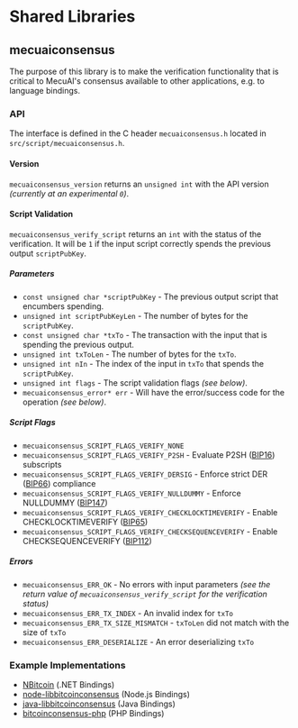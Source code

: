 Shared Libraries
================

## mecuaiconsensus

The purpose of this library is to make the verification functionality that is critical to MecuAI's consensus available to other applications, e.g. to language bindings.

### API

The interface is defined in the C header `mecuaiconsensus.h` located in  `src/script/mecuaiconsensus.h`.

#### Version

`mecuaiconsensus_version` returns an `unsigned int` with the API version *(currently at an experimental `0`)*.

#### Script Validation

`mecuaiconsensus_verify_script` returns an `int` with the status of the verification. It will be `1` if the input script correctly spends the previous output `scriptPubKey`.

##### Parameters
- `const unsigned char *scriptPubKey` - The previous output script that encumbers spending.
- `unsigned int scriptPubKeyLen` - The number of bytes for the `scriptPubKey`.
- `const unsigned char *txTo` - The transaction with the input that is spending the previous output.
- `unsigned int txToLen` - The number of bytes for the `txTo`.
- `unsigned int nIn` - The index of the input in `txTo` that spends the `scriptPubKey`.
- `unsigned int flags` - The script validation flags *(see below)*.
- `mecuaiconsensus_error* err` - Will have the error/success code for the operation *(see below)*.

##### Script Flags
- `mecuaiconsensus_SCRIPT_FLAGS_VERIFY_NONE`
- `mecuaiconsensus_SCRIPT_FLAGS_VERIFY_P2SH` - Evaluate P2SH ([BIP16](https://github.com/bitcoin/bips/blob/master/bip-0016.mediawiki)) subscripts
- `mecuaiconsensus_SCRIPT_FLAGS_VERIFY_DERSIG` - Enforce strict DER ([BIP66](https://github.com/bitcoin/bips/blob/master/bip-0066.mediawiki)) compliance
- `mecuaiconsensus_SCRIPT_FLAGS_VERIFY_NULLDUMMY` - Enforce NULLDUMMY ([BIP147](https://github.com/bitcoin/bips/blob/master/bip-0147.mediawiki))
- `mecuaiconsensus_SCRIPT_FLAGS_VERIFY_CHECKLOCKTIMEVERIFY` - Enable CHECKLOCKTIMEVERIFY ([BIP65](https://github.com/bitcoin/bips/blob/master/bip-0065.mediawiki))
- `mecuaiconsensus_SCRIPT_FLAGS_VERIFY_CHECKSEQUENCEVERIFY` - Enable CHECKSEQUENCEVERIFY ([BIP112](https://github.com/bitcoin/bips/blob/master/bip-0112.mediawiki))

##### Errors
- `mecuaiconsensus_ERR_OK` - No errors with input parameters *(see the return value of `mecuaiconsensus_verify_script` for the verification status)*
- `mecuaiconsensus_ERR_TX_INDEX` - An invalid index for `txTo`
- `mecuaiconsensus_ERR_TX_SIZE_MISMATCH` - `txToLen` did not match with the size of `txTo`
- `mecuaiconsensus_ERR_DESERIALIZE` - An error deserializing `txTo`

### Example Implementations
- [NBitcoin](https://github.com/NicolasDorier/NBitcoin/blob/master/NBitcoin/Script.cs#L814) (.NET Bindings)
- [node-libbitcoinconsensus](https://github.com/bitpay/node-libbitcoinconsensus) (Node.js Bindings)
- [java-libbitcoinconsensus](https://github.com/dexX7/java-libbitcoinconsensus) (Java Bindings)
- [bitcoinconsensus-php](https://github.com/Bit-Wasp/bitcoinconsensus-php) (PHP Bindings)
